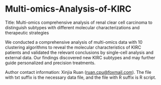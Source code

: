 # Multi-omics-Analysis-of-KIRC
Title: Multi-omics comprehensive analysis of renal clear cell carcinoma to distinguish subtypes with different molecular characterizations and therapeutic strategies

We conducted a comprehensive analysis of multi-omics data with 10 clustering algorithms to reveal the molecular characteristics of KIRC patients and validated the relevant conclusions by single-cell analysis and external data. Our findings discovered new KIRC subtypes and may further guide personalized and precision treatments.

Author contact information: Xinjia Ruan (ruan.cpu@foxmail.com). 
The file with txt suffix is the necessary data file, and the file with R suffix is R script.
